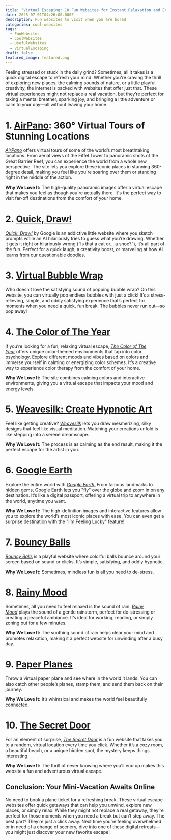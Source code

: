 ```yaml
---
title: "Virtual Escaping: 10 Fun Websites for Instant Relaxation and Exploration"
date: 2025-07-01T04:26:00.000Z
description: Fun websites to visit when you are bored
categories: cool-websites
tags:
  - FunWebsites
  - CoolWebsites
  - UsefulWebsites
  - VirtualEscaping
draft: false
featured_image: featured.png
---
```

Feeling stressed or stuck in the daily grind? Sometimes, all it takes is a quick digital escape to refresh your mind. Whether you're craving the thrill of exploring new places, the calming sounds of nature, or a little playful creativity, the internet is packed with websites that offer just that. These virtual experiences might not replace a real vacation, but they’re perfect for taking a mental breather, sparking joy, and bringing a little adventure or calm to your day—all without leaving your home.

# 1. [AirPano](https://www.airpano.com/): 360° Virtual Tours of Stunning Locations

[*AirPano*](https://www.airpano.com/) offers virtual tours of some of the world’s most breathtaking locations. From aerial views of the Eiffel Tower to panoramic shots of the Great Barrier Reef, you can experience the world from a whole new perspective. The site lets you explore these iconic places in stunning 360-degree detail, making you feel like you're soaring over them or standing right in the middle of the action.

**Why We Love It:** The high-quality panoramic images offer a virtual escape that makes you feel as though you're actually there. It's the perfect way to visit far-off destinations from the comfort of your home.

# 2. [Quick, Draw!](https://quickdraw.withgoogle.com/)

[*Quick, Draw!*](https://quickdraw.withgoogle.com/) by Google is an addictive little website where you sketch prompts while an AI hilariously tries to guess what you’re drawing. Whether it gets it right or hilariously wrong (“Is that a cat or… a shoe?”), it’s all part of the fun. Perfect for a quick laugh, a creativity boost, or marveling at how AI learns from our questionable doodles.

# 3. [Virtual Bubble Wrap](https://neal.fun/)

Who doesn’t love the satisfying sound of popping bubble wrap? On this website, you can virtually pop endless bubbles with just a click! It’s a stress-relieving, simple, and oddly satisfying experience that’s perfect for moments when you need a quick, fun break. The bubbles never run out—so pop away!

# 4. [The Color of The Year](https://color-of-the-year.com/)

If you’re looking for a fun, relaxing virtual escape, [*The Color of The Year*](https://color-of-the-year.com/) offers unique color-themed environments that tap into color psychology. Explore different moods and vibes based on colors and immerse yourself in calming or energizing color schemes. It’s a creative way to experience color therapy from the comfort of your home.

**Why We Love It:**  The site combines calming colors and interactive environments, giving you a virtual escape that impacts your mood and energy levels.

# 5. [Weavesilk: Create Hypnotic Art](http://weavesilk.com/)

Feel like getting creative? [*Weavesilk*](http://weavesilk.com/) lets you draw mesmerizing, silky designs that feel like visual meditation. Watching your creations unfold is like stepping into a serene dreamscape.

**Why We Love It:**  The process is as calming as the end result, making it the perfect escape for the artist in you.

# 6. [Google Earth](https://earth.google.com/)

Explore the entire world with [*Google Earth*.](https://earth.google.com/) From famous landmarks to hidden gems, Google Earth lets you "fly" over the globe and zoom in on any destination. It’s like a digital passport, offering a virtual trip to anywhere in the world, anytime you want.

**Why We Love It:**  The high-definition images and interactive features allow you to explore the world’s most iconic places with ease. You can even get a surprise destination with the "I’m Feeling Lucky" feature!

# 7. [Bouncy Balls](https://bouncyballs.org/)

[*Bouncy Balls*](https://bouncyballs.org/) is a playful website where colorful balls bounce around your screen based on sound or clicks. It’s simple, satisfying, and oddly hypnotic.

**Why We Love It:**  Sometimes, mindless fun is all you need to de-stress.

# 8. [Rainy Mood](https://rainymood.com/)

Sometimes, all you need to feel relaxed is the sound of rain. [*Rainy Mood*](https://rainymood.com/) plays the sound of a gentle rainstorm, perfect for de-stressing or creating a peaceful ambiance. It’s ideal for working, reading, or simply zoning out for a few minutes.

**Why We Love It:**  The soothing sound of rain helps clear your mind and promotes relaxation, making it a perfect website for unwinding after a busy day.

# 9. [Paper Planes](https://paperplanes.world/)

Throw a virtual paper plane and see where in the world it lands. You can also catch other people’s planes, stamp them, and send them back on their journey.

**Why We Love It:**  It’s whimsical and makes the world feel beautifully connected.

# 10. [The Secret Door](http://secretdoor.notepadwebdevelopment.com/)

For an element of surprise, [*The Secret Door*](http://secretdoor.notepadwebdevelopment.com/) is a fun website that takes you to a random, virtual location every time you click. Whether it’s a cozy room, a beautiful beach, or a unique hidden spot, the mystery keeps things interesting.

**Why We Love It:**  The thrill of never knowing where you’ll end up makes this website a fun and adventurous virtual escape.

## Conclusion: Your Mini-Vacation Awaits Online

No need to book a plane ticket for a refreshing break. These virtual escape websites offer quick getaways that can help you unwind, explore new places, or simply relax. While they might not replace a real getaway, they’re perfect for those moments when you need a break but can’t step away. The best part? They’re just a click away. Next time you’re feeling overwhelmed or in need of a change of scenery, dive into one of these digital retreats—you might just discover your new favorite escape!
